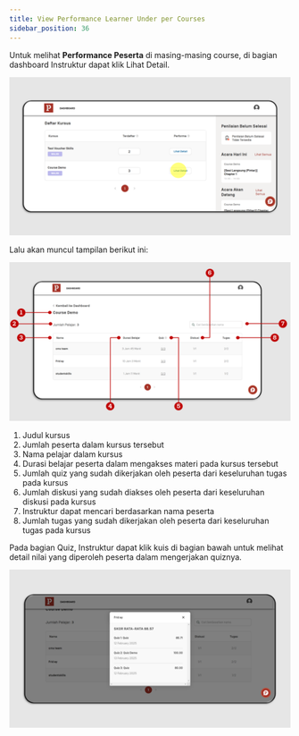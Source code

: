 ```yaml
---
title: View Performance Learner Under per Courses
sidebar_position: 36
---
```

Untuk melihat **Performance Peserta** di masing-masing course, di bagian dashboard Instruktur dapat klik Lihat Detail.

![](/img/performance-skills_indo-1.png)

Lalu akan muncul tampilan berikut ini:

![](/img/performance-skills_indo-2.png)

1. Judul kursus
2. Jumlah peserta dalam kursus tersebut
3. Nama pelajar dalam kursus
4. Durasi belajar peserta dalam mengakses materi pada kursus tersebut
5. Jumlah quiz yang sudah dikerjakan oleh peserta dari keseluruhan tugas pada kursus
6. Jumlah diskusi yang sudah diakses oleh peserta dari keseluruhan diskusi pada kursus
7. Instruktur dapat mencari berdasarkan nama peserta 
8. Jumlah tugas yang sudah dikerjakan oleh peserta dari keseluruhan tugas pada kursus

Pada bagian Quiz, Instruktur dapat klik kuis di bagian bawah untuk melihat detail nilai yang diperoleh peserta dalam mengerjakan quiznya.

![](/img/performance-skills_indo-3.png)
